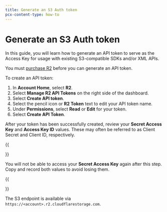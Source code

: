 ```yaml
---
title: Generate an S3 Auth token
pcx-content-type: how-to
---
```


# Generate an S3 Auth token

In this guide, you will learn how to generate an API token to serve as the Access Key for usage with existing S3-compatible SDKs and/or XML APIs. 

You must [purchase R2](/r2/get-started/#purchase-r2) before you can generate an API token.

To create an API token: 

1. In **Account Home**, select **R2**.
2. Select **Manage R2 API Tokens** on the right side of the dashboard.
3. Select **Create API token**.
4. Select the pencil icon or **R2 Token** text to edit your API token name.
5. Under **Permissions**, select **Read** or **Edit** for your token.
6. Select **Create API Token**.

After your token has been successfully created, review your **Secret Access Key** and **Access Key ID** values. These may often be referred to as Client Secret and Client ID, respectively.

{{<Aside type="warning">}}

You will not be able to access your **Secret Access Key** again after this step. Copy and record both values to avoid losing them.

{{</Aside>}}

The S3 endpoint is available via `https://<account>.r2.cloudflarestorage.com`.
